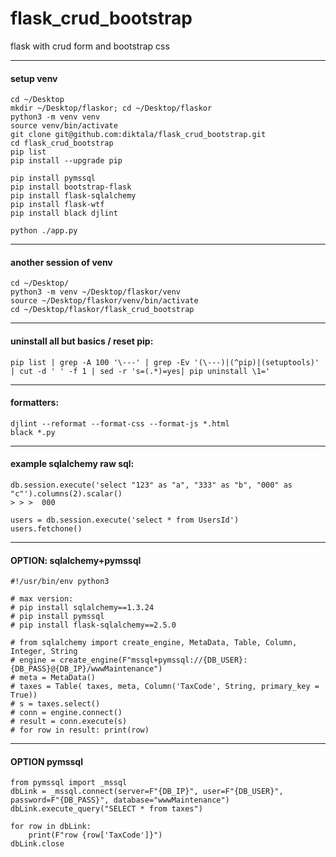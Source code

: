 # flask_crud_bootstrap
flask with crud form and bootstrap css

---

#### setup venv
```
cd ~/Desktop
mkdir ~/Desktop/flaskor; cd ~/Desktop/flaskor
python3 -m venv venv
source venv/bin/activate
git clone git@github.com:diktala/flask_crud_bootstrap.git
cd flask_crud_bootstrap
pip list
pip install --upgrade pip

pip install pymssql
pip install bootstrap-flask
pip install flask-sqlalchemy
pip install flask-wtf
pip install black djlint

python ./app.py
```

---

#### another session of venv
```
cd ~/Desktop/
python3 -m venv ~/Desktop/flaskor/venv
source ~/Desktop/flaskor/venv/bin/activate
cd ~/Desktop/flaskor/flask_crud_bootstrap
```

---

#### uninstall all but basics / reset pip:
```
pip list | grep -A 100 '\---' | grep -Ev '(\---)|(^pip)|(setuptools)' | cut -d ' ' -f 1 | sed -r 's=(.*)=yes| pip uninstall \1='
```

---

#### formatters:
```
djlint --reformat --format-css --format-js *.html
black *.py
```

---

#### example sqlalchemy raw sql:
```
db.session.execute('select "123" as "a", "333" as "b", "000" as "c"').columns(2).scalar()
> > >  000
```
```
users = db.session.execute('select * from UsersId')
users.fetchone()
```

---

#### OPTION: sqlalchemy+pymssql
```
#!/usr/bin/env python3

# max version:
# pip install sqlalchemy==1.3.24
# pip install pymssql
# pip install flask-sqlalchemy==2.5.0

# from sqlalchemy import create_engine, MetaData, Table, Column, Integer, String
# engine = create_engine(F"mssql+pymssql://{DB_USER}:{DB_PASS}@{DB_IP}/wwwMaintenance")
# meta = MetaData()
# taxes = Table( taxes, meta, Column('TaxCode', String, primary_key = True))
# s = taxes.select()
# conn = engine.connect()
# result = conn.execute(s)
# for row in result: print(row)
```

---

#### OPTION pymssql
```
from pymssql import _mssql
dbLink = _mssql.connect(server=F"{DB_IP}", user=F"{DB_USER}", password=F"{DB_PASS}", database="wwwMaintenance")
dbLink.execute_query("SELECT * from taxes")

for row in dbLink:
    print(F"row {row['TaxCode']}")
dbLink.close
```
